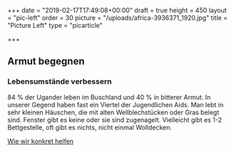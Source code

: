 +++
date = "2019-02-17T17:49:08+00:00"
draft = true
height = 450
layout = "pic-left"
order = 30
picture = "/uploads/africa-3936371_1920.jpg"
title = "Picture Left"
type = "picarticle"

+++
## **Armut begegnen**

### **Lebensumstände verbessern**

84 % der Ugander leben im Buschland und 40 % in bitterer Armut. In unserer Gegend haben fast ein Viertel der Jugendlichen Aids. Man lebt in sehr kleinen Häuschen, die mit alten Wellblechstücken oder Gras belegt sind. Fenster gibt es keine oder sie sind zugenagelt. Vielleicht gibt es 1-2 Bettgestelle, oft gibt es nichts, nicht einmal Wolldecken.

[Wie wir konkret helfen]()